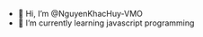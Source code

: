 - 👋 Hi, I’m @NguyenKhacHuy-VMO
- 🌱 I’m currently learning javascript programming

<!---
NguyenKhacHuy-VMO/NguyenKhacHuy-VMO is a ✨ special ✨ repository because its `README.md` (this file) appears on your GitHub profile.
You can click the Preview link to take a look at your changes.
--->
